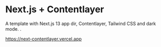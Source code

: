 # Next.js + Contentlayer

A template with Next.js 13 app dir, Contentlayer, Tailwind CSS and dark mode. .

https://next-contentlayer.vercel.app
